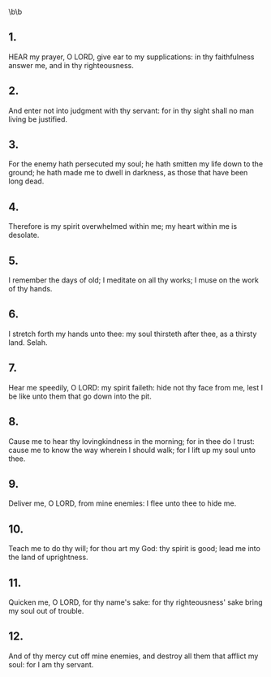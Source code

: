 \b\b
## 1.
HEAR my prayer, O LORD, give ear to my supplications: in thy faithfulness answer me, and in thy righteousness.
## 2.
And enter not into judgment with thy servant: for in thy sight shall no man living be justified.
## 3.
For the enemy hath persecuted my soul; he hath smitten my life down to the ground; he hath made me to dwell in darkness, as those that have been long dead.
## 4.
Therefore is my spirit overwhelmed within me; my heart within me is desolate.
## 5.
I remember the days of old; I meditate on all thy works; I muse on the work of thy hands.
## 6.
I stretch forth my hands unto thee: my soul thirsteth after thee, as a thirsty land.  Selah.
## 7.
Hear me speedily, O LORD: my spirit faileth: hide not thy face from me, lest I be like unto them that go down into the pit.
## 8.
Cause me to hear thy lovingkindness in the morning; for in thee do I trust: cause me to know the way wherein I should walk; for I lift up my soul unto thee.
## 9.
Deliver me, O LORD, from mine enemies: I flee unto thee to hide me.
## 10.
Teach me to do thy will; for thou art my God: thy spirit is good; lead me into the land of uprightness.
## 11.
Quicken me, O LORD, for thy name's sake: for thy righteousness' sake bring my soul out of trouble.
## 12.
And of thy mercy cut off mine enemies, and destroy all them that afflict my soul: for I am thy servant.
